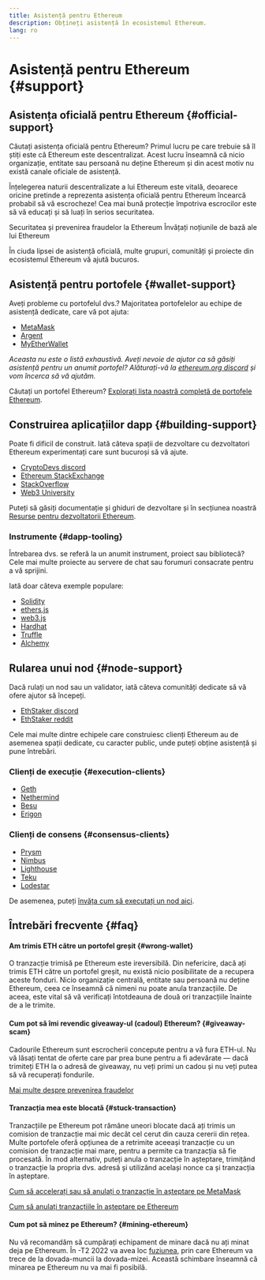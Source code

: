 ```yaml
---
title: Asistență pentru Ethereum
description: Obțineți asistență în ecosistemul Ethereum.
lang: ro
---
```


# Asistență pentru Ethereum {#support}

## Asistența oficială pentru Ethereum {#official-support}

Căutați asistența oficială pentru Ethereum? Primul lucru pe care trebuie să îl știți este că Ethereum este descentralizat. Acest lucru înseamnă că nicio organizație, entitate sau persoană nu deține Ethereum și din acest motiv nu există canale oficiale de asistență.

Înțelegerea naturii descentralizate a lui Ethereum este vitală, deoarece oricine pretinde a reprezenta asistența oficială pentru Ethereum încearcă probabil să vă escrocheze! Cea mai bună protecție împotriva escrocilor este să vă educați și să luați în serios securitatea.

<DocLink to="/security/">
  Securitatea și prevenirea fraudelor la Ethereum
</DocLink>

<DocLink to="/learn/">
  Învățați noțiunile de bază ale lui Ethereum
</DocLink>

În ciuda lipsei de asistență oficială, multe grupuri, comunități și proiecte din ecosistemul Ethereum vă ajută bucuros.

## Asistență pentru portofele {#wallet-support}

Aveți probleme cu portofelul dvs.? Majoritatea portofelelor au echipe de asistență dedicate, care vă pot ajuta:

- [MetaMask](https://metamask.zendesk.com/hc/)
- [Argent](https://support.argent.xyz/hc/)
- [MyEtherWallet](https://help.myetherwallet.com/)

_Aceasta nu este o listă exhaustivă. Aveți nevoie de ajutor ca să găsiți asistență pentru un anumit portofel? Alăturați-vă la [ethereum.org discord](https://discord.gg/ethereum-org) și vom încerca să vă ajutăm._

Căutați un portofel Ethereum? [Explorați lista noastră completă de portofele Ethereum](/wallets/find-wallet/).

## Construirea aplicațiilor dapp {#building-support}

Poate fi dificil de construit. Iată câteva spații de dezvoltare cu dezvoltatori Ethereum experimentați care sunt bucuroși să vă ajute.

- [CryptoDevs discord](https://discord.gg/Z9TA39m8Yu)
- [Ethereum StackExchange](https://ethereum.stackexchange.com/)
- [StackOverflow](https://stackoverflow.com/questions/tagged/web3)
- [Web3 University](https://www.web3.university/)

Puteți să găsiți documentație și ghiduri de dezvoltare și în secțiunea noastră [Resurse pentru dezvoltatorii Ethereum](/developers/).

### Instrumente {#dapp-tooling}

Întrebarea dvs. se referă la un anumit instrument, proiect sau bibliotecă? Cele mai multe proiecte au servere de chat sau forumuri consacrate pentru a vă sprijini.

Iată doar câteva exemple populare:

- [Solidity](https://gitter.im/ethereum/solidity)
- [ethers.js](https://discord.gg/6jyGVDK6Jx)
- [web3.js](https://discord.gg/GsABYQu4sC)
- [Hardhat](https://discord.gg/xtrMGhmbfZ)
- [Truffle](https://discord.gg/8uKcsccEYE)
- [Alchemy](http://alchemy.com/discord)

## Rularea unui nod {#node-support}

Dacă rulați un nod sau un validator, iată câteva comunități dedicate să vă ofere ajutor să începeți.

- [EthStaker discord](https://discord.gg/ethstaker)
- [EthStaker reddit](https://www.reddit.com/r/ethstaker)

Cele mai multe dintre echipele care construiesc clienți Ethereum au de asemenea spații dedicate, cu caracter public, unde puteți obține asistență și pune întrebări.

### Clienți de execuție {#execution-clients}

- [Geth](https://discord.gg/FqDzupGyYf)
- [Nethermind](https://discord.gg/YJx3pm8z5C)
- [Besu](https://discord.gg/p8djYngzKN)
- [Erigon](https://github.com/ledgerwatch/erigon/issues)

### Clienți de consens {#consensus-clients}

- [Prysm](https://discord.gg/prysmaticlabs)
- [Nimbus](https://discord.gg/nSmEH3qgFv)
- [Lighthouse](https://discord.gg/cyAszAh)
- [Teku](https://discord.gg/7hPv2T6)
- [Lodestar](https://discord.gg/aMxzVcr)

De asemenea, puteți [învăța cum să executați un nod aici](/developers/docs/nodes-and-clients/run-a-node/).

## Întrebări frecvente {#faq}

#### Am trimis ETH către un portofel greșit {#wrong-wallet}

O tranzacție trimisă pe Ethereum este ireversibilă. Din nefericire, dacă ați trimis ETH către un portofel greșit, nu există nicio posibilitate de a recupera aceste fonduri. Nicio organizație centrală, entitate sau persoană nu deține Ethereum, ceea ce înseamnă că nimeni nu poate anula tranzacțiile. De aceea, este vital să vă verificați întotdeauna de două ori tranzacțiile înainte de a le trimite.

#### Cum pot să îmi revendic giveaway-ul (cadoul) Ethereum? {#giveaway-scam}

Cadourile Ethereum sunt escrocherii concepute pentru a vă fura ETH-ul. Nu vă lăsați tentat de oferte care par prea bune pentru a fi adevărate — dacă trimiteți ETH la o adresă de giveaway, nu veți primi un cadou și nu veți putea să vă recuperați fondurile.

[Mai multe despre prevenirea fraudelor](/security/#common-scams)

#### Tranzacția mea este blocată {#stuck-transaction}

Tranzacțiile pe Ethereum pot rămâne uneori blocate dacă ați trimis un comision de tranzacție mai mic decât cel cerut din cauza cererii din rețea. Multe portofele oferă opțiunea de a retrimite aceeași tranzacție cu un comision de tranzacție mai mare, pentru a permite ca tranzacția să fie procesată. În mod alternativ, puteți anula o tranzacție în așteptare, trimițând o tranzacție la propria dvs. adresă și utilizând același nonce ca și tranzacția în așteptare.

[Cum să accelerați sau să anulați o tranzacție în așteptare pe MetaMask](https://metamask.zendesk.com/hc/en-us/articles/360015489251-How-to-speed-up-or-cancel-a-pending-transaction)

[Cum să anulați tranzacțiile în așteptare pe Ethereum](https://info.etherscan.com/how-to-cancel-ethereum-pending-transactions/)

#### Cum pot să minez pe Ethereum? {#mining-ethereum}

Nu vă recomandăm să cumpărați echipament de minare dacă nu ați minat deja pe Ethereum. În -T2 2022 va avea loc [fuziunea](/roadmap/merge/), prin care Ethereum va trece de la dovada-muncii la dovada-mizei. Această schimbare înseamnă că minarea pe Ethereum nu va mai fi posibilă.
